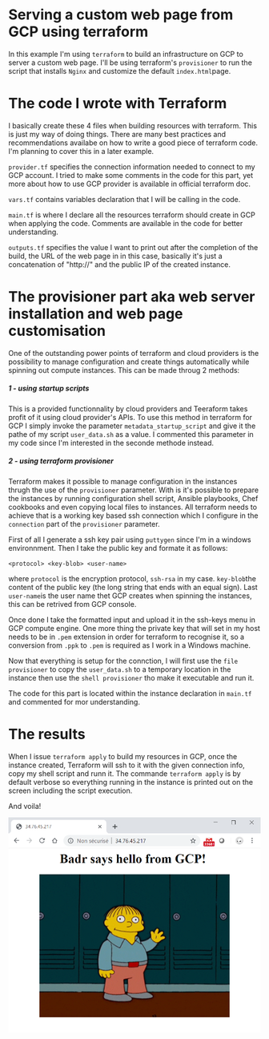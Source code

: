 # Serving a custom web page from GCP using terraform

In this example I'm using `terraform` to build an infrastructure on GCP to server a custom web page.
I'll be using terraform's `provisioner` to run the script that installs `Nginx` and customize the default `index.html`page.

# The code I wrote with Terraform 

I basically create these 4 files when building resources with terraform. This is just my way of doing things. There are many best practices and recommendations availabe on how to write a good piece of terraform code. I'm planning to cover this in a later example.

`provider.tf` specifies the connection information needed to connect to my GCP account. I tried to make some comments in the code for this part, yet more about how to use GCP provider is available in official terraform doc.

`vars.tf` contains variables declaration that I will be calling in the code.

`main.tf` is where I declare all the resources terraform should create in GCP when applying the code. Comments are available in the code for better understanding.

`outputs.tf` specifies the value I want to print out after the completion of the build, the URL of the web page in in this case, basically it's just a concatenation of "http://" and the public IP of the created instance.

# The provisioner part aka web server installation and web page customisation

One of the outstanding power points of terraform and cloud providers is the possibility to manage configuration and create things automatically while spinning out compute instances. This can be made throug 2 methods: 
##### 1 - using startup scripts 

This is a provided functionnality by cloud providers and Teeraform takes profit of it using cloud provider's APIs. To use this method in terraform for GCP I simply invoke the parameter `metadata_startup_script` and give it the pathe of my script `user_data.sh` as a value. I commented this parameter in my code since I'm interested in the seconde methode instead. 

##### 2 - using terraform provisioner

Terraform makes it possible to manage configuration in the instances thrugh the use of the `provisioner` parameter. With is it's possible to prepare the instances by running configuration shell script, Ansible playbooks, Chef cookbooks and even copying local files to instances. All terraform needs to achieve that is a working key based ssh connection which I configure in the `connection` part of the `provisioner` parameter.

First of all I generate a ssh key pair using `puttygen` since I'm in a windows environnment. Then I take the public key and formate it as follows:
```
<protocol> <key-blob> <user-name>
```
where `protocol` is the encryption protocol, `ssh-rsa` in my case. `key-blob`the content of the public key (the long string that ends with an equal sign). Last `user-name`is the user name thet GCP creates when spinning the instances, this can be retrived from GCP console.

Once done I take the formatted input and upload it in the ssh-keys menu in GCP compute engine. One more thing the private key that will set in my host needs to be in `.pem` extension in order for terraform to recognise it, so a conversion from `.ppk` to `.pem` is required as I work in a Windows machine.

Now that everything is setup for the connction, I will first use the `file provisioner` to copy the `user_data.sh` to a temporary location in the instance then use the `shell provisioner` tho make it executable and run it.

The code for this part is located within the instance declaration in `main.tf` and commented for mor understanding. 

# The results

When I issue `terraform apply` to build my resources in GCP, once the instance created, Terraform will ssh to it with the given connection info, copy my shell script and runn it. The commande `terraform apply` is by default verbose so everything running in the instance is printed out on the screen including the script execution.

And voila!

![screenshot](Capture-GCP.PNG)
